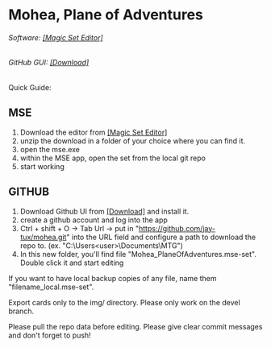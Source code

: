 # Mohea, Plane of Adventures
###### Software: [[Magic Set Editor]](http://magicseteditor.boards.net/page/downloads)
###### GitHub GUI: [[Download]](https://central.github.com/deployments/desktop/desktop/latest/win32)

Quick Guide:

## MSE

1. Download the editor from [[Magic Set Editor]](http://magicseteditor.boards.net/page/downloads)
2. unzip the download in a folder of your choice where you can find it.
3. open the mse.exe
4. within the MSE app, open the set from the local git repo
5. start working

## GITHUB

1. Download Github UI from [[Download]](https://central.github.com/deployments/desktop/desktop/latest/win32) and install it.
2. create a github account and log into the app
3. Ctrl + shift + O -> Tab Url -> put in "https://github.com/jay-tux/mohea.git" into the URL field and configure a path to download the repo to. (ex. "C:\Users\<user>\Documents\MTG\")
4. In this new folder, you'll find file "Mohea_PlaneOfAdventures.mse-set". Double click it and start editing

If you want to have local backup copies of any file, name them "filename_local.mse-set".

Export cards only to the img/ directory.
Please only work on the devel branch.

Please pull the repo data before editing.
Please give clear commit messages and don't forget to push!
